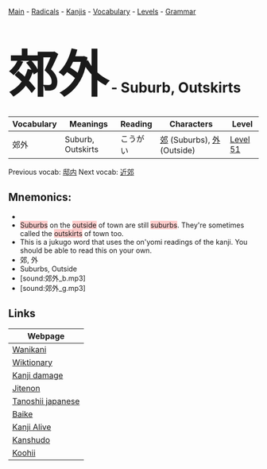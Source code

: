 <style> bigfont {font-size: 100px}</style>
[Main](../README.md) -
[Radicals](../radicals.md) -
[Kanjis](../kanjis.md) -
[Vocabulary](../vocabulary.md) -
[Levels](../levels.md) -
[Grammar](../grammar.md)
# <bigfont> 郊外</bigfont> - Suburb, Outskirts 

| Vocabulary | Meanings | Reading | Characters | Level |
| --- | --- | --- | --- | --- |
| 郊外 | Suburb, Outskirts | こうがい |  [郊](../kanjis/郊.md) (Suburbs), [外](../kanjis/外.md) (Outside) | [Level 51](../levels/wk_level51.md) |

Previous vocab: [邸内](邸内.md) Next vocab: [近郊](近郊.md) 

## Mnemonics:

* 
* <span style="background-color:#ffcccb"> Suburbs</span> on the <span style="background-color:#ffcccb"> outside</span> of town are still <span style="background-color:#ffcccb"> suburbs</span>. They're sometimes called the <span style="background-color:#ffcccb"> outskirts</span> of town too.
* This is a jukugo word that uses the on'yomi readings of the kanji. You should be able to read this on your own.
* 郊, 外
* Suburbs, Outside
* [sound:郊外_b.mp3]
* [sound:郊外_g.mp3]


## Links 

| Webpage |
| --- |
| [Wanikani          ](https://www.wanikani.com/kanji/郊外) |
| [Wiktionary        ](https://en.wiktionary.org/wiki/郊外) |
| [Kanji damage      ](http://www.kanjidamage.com/kanji/search?utf8=✓&q=郊外) |
| [Jitenon           ](https://jitenon.com/kanji/郊外) |
| [Tanoshii japanese ](https://www.tanoshiijapanese.com/dictionary/kanji.cfm?k=郊外) |
| [Baike             ](https://baike.baidu.com/item/郊外) |
| [Kanji Alive       ](https://app.kanjialive.com/郊外) |
| [Kanshudo          ](https://www.kanshudo.com/searchmn?q=郊外) |
| [Koohii            ](https://kanji.koohii.com/study/kanji/郊外) |
